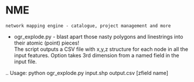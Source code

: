 NME
===

``network mapping engine - catalogue, project management and more``

 * ogr_explode.py - blast apart those nasty polygons and linestrings into their atomic (point) pieces!  
   The script outputs a CSV file with x,y,z structure for each node in all the input features.
   Option takes 3rd dimension from a named field in the input file.

 .. Usage: python ogr_explode.py input.shp output.csv [zfield name]
